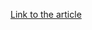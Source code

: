 [Link to the article](https://blog.talosintelligence.com/2021/11/kimsuky-abuses-blogs-delivers-malware.html)
